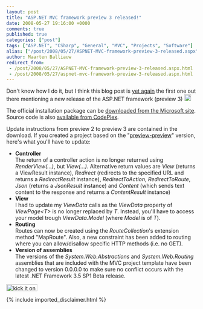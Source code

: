 ```yaml
---
layout: post
title: "ASP.NET MVC framework preview 3 released!"
date: 2008-05-27 19:16:00 +0000
comments: true
published: true
categories: ["post"]
tags: ["ASP.NET", "CSharp", "General", "MVC", "Projects", "Software"]
alias: ["/post/2008/05/27/ASPNET-MVC-framework-preview-3-released.aspx", "/post/2008/05/27/aspnet-mvc-framework-preview-3-released.aspx"]
author: Maarten Balliauw
redirect_from:
 - /post/2008/05/27/ASPNET-MVC-framework-preview-3-released.aspx.html
 - /post/2008/05/27/aspnet-mvc-framework-preview-3-released.aspx.html
---
```

<p>
Don&#39;t know how I do it, but I think this blog post is <a href="/post/2008/03/aspnet-mvc-framework-out-on-codeplex.aspx" target="_blank">yet again</a> the first one out there mentioning a new release of the ASP.NET framework (preview 3)&nbsp;<img src="/admin/tiny_mce/plugins/emotions/images/smiley-cool.gif" border="0" alt="Cool" title="Cool" width="18" height="18" /> 
</p>
<p>
The official&nbsp;installation package can be <a href="http://www.microsoft.com/downloads/details.aspx?FamilyId=92F2A8F0-9243-4697-8F9A-FCF6BC9F66AB&amp;displaylang=en" target="_blank">downloaded from the Microsoft site</a>. Source code is also <a href="http://www.codeplex.com/aspnet/Release/ProjectReleases.aspx?ReleaseId=13792" target="_blank">available from CodePlex</a>. 
</p>
<p>
Update instructions from preview 2 to preview 3 are contained in the download. If you created a project based on the &quot;<a href="http://www.codeplex.com/aspnet/Release/ProjectReleases.aspx?ReleaseId=12640" target="_blank">preview-preview</a>&quot; version, here&#39;s what you&#39;ll have to update:
</p>
<ul>
	<li><strong>Controller</strong><br />
	The return of a controller action is no longer returned using <em>RenderView(...)</em>, but <em>View(...).</em> Alternative return values are <em>View</em> (returns a ViewResult instance), <em>Redirect</em> (redirects to the specified URL and returns a <em>RedirectResult</em> instance), <em>RedirectToAction</em>, <em>RedirectToRoute</em>, <em>Json</em> (returns a <em>JsonResult</em> instance) and <em>Content</em> (which sends&nbsp;text content to the response and returns a <em>ContentResult</em> instance)<br />
	</li>
	<li><strong>View</strong><br />
	I had to update my <em>ViewData</em> calls as the <em>ViewData</em> property of <em>ViewPage&lt;T&gt;</em> is no longer replaced by <em>T</em>.&nbsp;Instead, you&#39;ll have to access your model trough <em>ViewData.Model</em> (where <em>Model </em>is of <em>T</em>).<br />
	</li>
	<li><strong>Routing</strong><br />
	Routes can now be created using the <em>RouteCollection</em>&#39;s extension method &quot;MapRoute&quot;. Also, a new constraint has been added to routing where you can allow/disallow specific HTTP methods (i.e. no GET).<br />
	</li>
	<li><strong>Version of assemblies</strong><br />
	The versions of the <em>System.Web.Abstractions</em> and <em>System.Web.Routing</em> assemblies that are included with the MVC project template have been changed to version 0.0.0.0 to make sure no conflict occurs with the latest .NET Framework 3.5 SP1 Beta release.</li>
</ul>
<p>
<a href="http://www.dotnetkicks.com/kick/?url=/post/2008/05/ASPNET-MVC-framework-preview-3-released.aspx&amp;title=ASP.NET MVC framework preview 3 released!"><img src="http://www.dotnetkicks.com/Services/Images/KickItImageGenerator.ashx?url=/post/2008/05/ASPNET-MVC-framework-preview-3-released.aspx" border="0" alt="kick it on DotNetKicks.com" width="82" height="18" /> </a>
</p>

{% include imported_disclaimer.html %}

